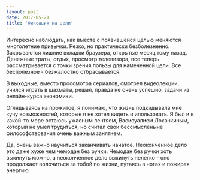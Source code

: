 ```yaml
---
layout: post
date: 2017-05-21
title: 'Фиксация на цели'
---
```

Интересно наблюдать, как вместе с появившейся целью меняются
многолетние привычки. Резко, но практически безболезненно. Закрываются
лишние вкладки браузера, открытые месяц тому назад. Денежные траты,
отдых, просмотр телевизора, все теперь рассматривается с точки зрения
пользы для намеченной цели. Все бесполезное - безжалостно
отбрасывается.

В выходные, вместо проосмотра сериалов, смотрел видеолекции, учился
играть в шахматы, решал, правда не очень успешно, задачи из
онлайн-курса экономики.

Оглядываясь на прожитое, я понимаю, что жизнь подкидывала мне кучу
возможностей, которые я не хотел видеть и ипользовать. Я был и в
какой-то мере остаюсь ужасным лентяем, Васисуалием Лоханкиным,
который не умел трудиться, но считал свои бессмысленыне
философствования очень важным занятием.

Да, очень важно научиться заканчивать начатое. Неоконченное дело это
даже хуже чем чемодан без ручки. Чемодан без ручки хоть выкинуть
можно, а неоконченное дело выкинуть нелегко - оно продолжает
волочиться за тобой по жизни, путаясь в ногах и пожирая энергию.
